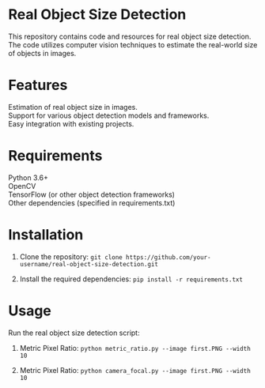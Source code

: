 # Real Object Size Detection
This repository contains code and resources for real object size detection. The code utilizes computer vision techniques to estimate the real-world size of objects in images.

# Features
Estimation of real object size in images.<br>
Support for various object detection models and frameworks.<br>
Easy integration with existing projects.<br>

# Requirements
Python 3.6+<br>
OpenCV<br>
TensorFlow (or other object detection frameworks)<br>
Other dependencies (specified in requirements.txt)<br>

# Installation

1) Clone the repository: 
    `git clone https://github.com/your-username/real-object-size-detection.git`
    
2) Install the required dependencies:
    `pip install -r requirements.txt`
    
# Usage

Run the real object size detection script:

1) Metric Pixel Ratio:
    `python metric_ratio.py --image first.PNG --width 10`
    
2) Metric Pixel Ratio:
    `python camera_focal.py --image first.PNG --width 10`


